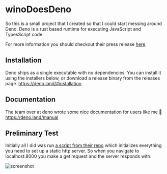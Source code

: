 # winoDoesDeno

So this is a small project that I created so that I could start messing around Deno.
Deno is a rust based runtime for executing JavaScript and TypesScript code.

For more information you should checkout their press release [here](https://deno.land/v1).

## Installation

Deno ships as a single executable with no dependencies. You can install it using the installers below, or download a release binary from the releases page.
https://deno.land/#installation

## Documentation

The team over at deno wrote some nice documentation for users like me 🙂
https://deno.land/manual

## Preliminary Test

Initially all I did was run [a script from their repo](https://deno.land/std@0.50.0/http/server.ts) which initializes everything you need to set up a static http server.
So when you navigate to localhost:8000 you make a get request and the server responds with:

![screenshot](https://i.gyazo.com/bab04902341484ce35a2898b81669bd5.jpg)
